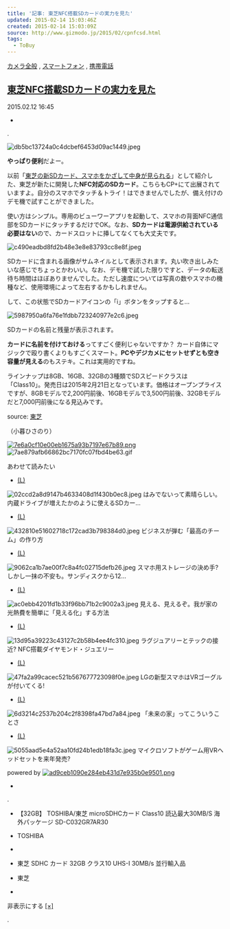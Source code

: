 ```yaml
---
title: '記事: 東芝NFC搭載SDカードの実力を見た'
updated: 2015-02-14 15:03:46Z
created: 2015-02-14 15:03:09Z
source: http://www.gizmodo.jp/2015/02/cpnfcsd.html
tags:
  - ToBuy
---
```


[カメラ全般](http://www.gizmodo.jp/camera/) , [スマートフォン](http://www.gizmodo.jp/mobby/smartphone/) , [携帯電話](http://www.gizmodo.jp/mobby/)

## [東芝NFC搭載SDカードの実力を見た](http://www.gizmodo.jp/2015/02/cpnfcsd.html)

2015.02.12 16:45

-

.

![db5bc13724a0c4dcbef6453d09ac1449.jpeg](../_resources/db5bc13724a0c4dcbef6453d09ac1449.jpeg)

**やっぱり便利**だよー。

以前「[東芝の新SDカード、スマホをかざして中身が見られる](http://www.gizmodo.jp/2015/02/sd_6.html)」として紹介した、東芝が新たに開発した**NFC対応のSDカード**。こちらもCP+にて出展されていますよ。自分のスマホでタッチ＆トライ！はできませんでしたが、備え付けのデモ機で試すことができました。

使い方はシンプル。専用のビューワーアプリを起動して、スマホの背面NFC通信部をSDカードにタッチするだけでOK。なお、**SDカードは電源供給されている必要はない**ので、カードスロットに挿してなくても大丈夫です。

![c490eadbd8fd2b48e3e8e83793cc8e8f.jpeg](../_resources/c490eadbd8fd2b48e3e8e83793cc8e8f.jpeg)

SDカードに含まれる画像がサムネイルとして表示されます。丸い吹き出しみたいな感じでちょっとかわいい。なお、デモ機で試した限りですと、データの転送待ち時間はほぼありませんでした。ただし速度については写真の数やスマホの機種など、使用環境によって左右するかもしれません。

して、この状態でSDカードアイコンの「i」ボタンをタップすると…

![5987950a6fa76e1fdbb723240977e2c6.jpeg](../_resources/5987950a6fa76e1fdbb723240977e2c6.jpeg)

SDカードの名前と残量が表示されます。

**カードに名前を付けておける**ってすごく便利じゃないですか？ カード自体にマジックで殴り書くよりもすごくスマート。**PCやデジカメにセットせずとも空き容量が見える**のもステキ。これは実用的ですね。

ラインナップは8GB、16GB、32GBの3種類でSDスピードクラスは「Class10」。発売日は2015年2月21日となっています。価格はオープンプライスですが、8GBモデルで2,200円前後、16GBモデルで3,500円前後、32GBモデルだと7,000円前後になる見込みです。

source: [東芝](http://toshiba.semicon-storage.com/jp/company/news/news-topics/2015/02/01-memory-20150212-1.html)

（小暮ひさのり）

[![7e6a0cf10e00eb1675a93b7197e67b89.png](../_resources/7e6a0cf10e00eb1675a93b7197e67b89.png)]()
![7ae879afb66862bc7170fc07fbd4be63.gif](../_resources/7ae879afb66862bc7170fc07fbd4be63.gif)

あわせて読みたい

- [(L)](http://www.gizmodo.jp/2014/03/appbank_storenifty_minidrive.html)

![02ccd2a8d9147b4633408d1f430b0ec8.jpeg](../_resources/02ccd2a8d9147b4633408d1f430b0ec8.jpeg)
はみでないって素晴らしい。内蔵ドライブが増えたかのように使えるSDカー...

- [(L)](http://www.lifehacker.jp/2015/02/150212_sorimachi.html)

![432810e51602718c172cad3b798384d0.jpeg](../_resources/432810e51602718c172cad3b798384d0.jpeg)
ビジネスが弾む「最高のチーム」の作り方

- [(L)](http://www.gizmodo.jp/2014/03/128gbmicrosd.html)

![9062ca1b7ae00f7c8a4fc02715defb26.jpeg](../_resources/9062ca1b7ae00f7c8a4fc02715defb26.jpeg)
スマホ用ストレージの決め手? しかし一抹の不安も。サンディスクから12...

- [(L)](http://www.gizmodo.jp/2015/02/denki_kakeibo.html)

![ac0ebb4201fd1b33f96bb71b2c9002a3.jpeg](../_resources/ac0ebb4201fd1b33f96bb71b2c9002a3.jpeg)
見える、見えるぞ。我が家の光熱費を簡単に「見える化」する方法

- [(L)](http://www.gizmodo.jp/2014/10/core_jewels_nfc.html)

![13d95a39223c43127c2b58b4ee4fc310.jpeg](../_resources/13d95a39223c43127c2b58b4ee4fc310.jpeg)
ラグジュアリーとテックの接近? NFC搭載ダイヤモンド・ジュエリー

- [(L)](http://www.gizmodo.jp/2015/02/lgvr.html)

![47fa2a99cacec521b567677723098f0e.jpeg](../_resources/47fa2a99cacec521b567677723098f0e.jpeg)
LGの新型スマホはVRゴーグルが付いてくる!

- [(L)](http://www.gizmodo.jp/2015/02/iot_hackathon.html)

![6d3214c2537b204c2f8398fa47bd7a84.jpeg](../_resources/6d3214c2537b204c2f8398fa47bd7a84.jpeg)
「未来の家」ってこういうことさ

- [(L)](http://www.gizmodo.jp/2014/12/vr_5.html)

![5055aad5e4a52aa10fd24b1edb18fa3c.jpeg](../_resources/5055aad5e4a52aa10fd24b1edb18fa3c.jpeg)
マイクロソフトがゲーム用VRヘッドセットを来年発売?

powered by [![ad9ceb1090e284eb431d7e935b0e9501.png](../_resources/ad9ceb1090e284eb431d7e935b0e9501.png)](http://www.cxense.com/jp/)

-

.

- 【32GB】 TOSHIBA/東芝 microSDHCカード Class10 読込最大30MB/S 海外パッケージ SD-C032GR7AR30
- TOSHIBA

-

- 東芝 SDHC カード 32GB クラス10 UHS-I 30MB/s 並行輸入品
- 東芝

-

非表示にする [[×]](#)

 .